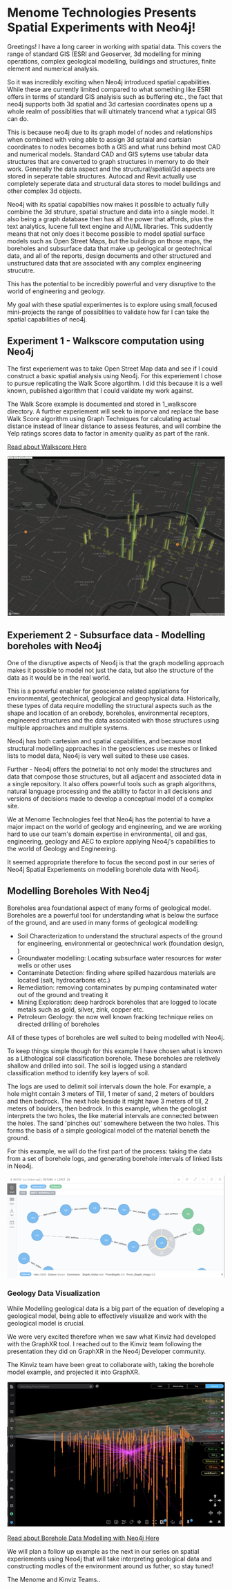 # Menome Technologies Presents Spatial Experiments with Neo4j!

Greetings! I have a long career in working with spatial data. This covers the range of standard GIS (ESRI and Geoserver, 3d modelling for mining operations, complex geological modelling, buildings and structures, finite element and numerical analysis. 

So it was incredibly exciting when Neo4j introduced spatial capabilities. While these are currently limited compared to what something like ESRI offers in terms of standard GIS analyisis such as buffering etc., the fact that neo4j supports both 3d spatial and 3d cartesian coordinates opens up a whole realm of possiblities that will ultimately trancend what a typical GIS can do.

This is because neo4j due to its graph model of nodes and relationships when combined with veing able to assign 3d sptaial and cartsian coordinates to nodes becomes both a GIS and what runs behind most CAD and numerical models. Standard CAD and GIS sytems use tabular data structures that are converted to graph structures in memory to do their work. Generally the data aspect and the structural/spatial/3d aspects are stored in seperate table structures. Autocad and Revit actually use completely seperate data and structural data stores to model buildings and other complex 3d objects.

Neo4j with its spatial capabilties now makes it possible to actually fully combine the 3d struture, spatial structure and data into a single model. It also being a graph database then has all the power that affords, plus the text analytics, lucene full text engine and AI/ML libraries. This suddently means that not only does it become possible to model spatial surface models such as Open Street Maps, but the buildings on those maps, the boreholes and subsurface data that make up geological or geotechnical data, and all of the reports, design documents and other structured and unstructured data that are associated with any complex engineering strucutre.

This has the potential to be incredibly powerful and very disruptive to the world of engineering and geology. 

My goal with these spatial experimentes is to explore using small,focused mini-projects the range of possiblities to validate how far I can take the spatial capabilities of neo4j.

## Experiment 1 - Walkscore computation using Neo4j

The first experiement was to take Open Street Map data and see if I could construct a basic spatial analysis using Neo4j. For this experiement I chose to pursue replicating the Walk Score algortihm. I did this because it is a well known, published algorithm that I could validate my work against. 

The Walk Score example is documented and stored in 1_walkscore directory. A further experiement will seek to imporve and replace the base Walk Score algorithm using Graph Techniques for calculating actual distance instead of linear distance to assess features, and will combine the Yelp ratings scores data to factor in amenity quality as part of the rank. 

[Read about Walkscore Here](./1_walkscore/readme.md)

![Deck GL Visualization of Amenities](./1_walkscore/deck.png)

## Experiement 2 - Subsurface data - Modelling boreholes with Neo4j

One of the disruptive aspects of Neo4j is that the graph modelling approach makes it possible to model not just the data, but also the structure of the data as it would be in the real world. 

This is a powerful enabler for geoscience related appliations for environmental, geotechnical, geological and geophysical data. Historically, these types of data require modelling the structural aspects such as the shape and location of an orebody, boreholes, environmental receptors, engineered structures and the data associated with those structures using multiple approaches and multiple systems. 

Neo4j has both cartesian and spatial capabilities, and because most structural modelling approaches in the geosciences use meshes or linked lists to model data, Neo4j is very well suited to these use cases. 

Further - Neo4j offers the potnetial to not only model the structures and data that compose those structures, but all adjacent and associated data in a single repository. It also offers powerful tools such as graph algorithms, natural language processing and the ability to factor in all decisions and versions of decisions made to develop a conceptual model of a complex site. 

We at Menome Technologies feel that Neo4j has the potential to have a major impact on the world of geology and engineering, and we are working hard to use our team's domain expertise in environmental, oil and gas, engineering, geology and AEC to explore applying Neo4j's capabilities to the world of Geology and Engineering. 

It seemed appropriate therefore to focus the second post in our series of Neo4j Spatial Experiements on modelling borehole data with Neo4j. 

## Modelling Boreholes With Neo4j

Boreholes area foundational aspect of many forms of geological model. Boreholes are a powerful tool for understanding what is below the surface of the ground, and are used in many forms of geological modelling:

- Soil Characterization to understand the structural aspects of the ground for engineering, environmental or geotechnical work (foundation design, )
- Groundwater modelling: Locating subsurface water resources for water wells or other uses
- Contaminate Detection: finding where spilled hazardous materials are located (salt, hydrocarbons etc.)
- Remediation: removing contaminates by pumping contaminated water out of the ground and treating it
- Mining Exploration: deep hardrock boreholes that are logged to locate metals such as gold, silver, zink, copper etc.
- Petroleum Geology: the now well known fracking technique relies on directed drilling of boreholes

All of these types of boreholes are well suited to being modelled with Neo4j. 

To keep things simple though for this example I have chosen what is known as a Lithological soil classification borehole. These boreholes are reletively shallow and drilled into soil. The soil is logged using a standard classification method to identify key layers of soil. 

The logs are used to delimit soil intervals down the hole. For example, a hole might contain 3 meters of Till, 1 meter of sand, 2 meters of boulders and then bedrock. The next hole beside it might have 3 meters of till, 2 meters of boulders, then bedrock. In this example, when the geologist interprets the two holes, the like material intervals are connected between the holes. The sand 'pinches out' somewhere between the two holes. This forms the basis of a simple geological model of the material beneth the ground. 

For this example, we will do the first part of the process: taking the data from a set of borehole logs, and generating borehole intervals of linked lists in Neo4j. 

![Boreholes as linked lists in Neo4j](./2_boreholes/images/borehole_graph.png)

### Geology Data Visualization

While Modelling geological data is a big part of the equation of developing a geological model, being able to effectively visualize and work with the geological model is crucial.

We were very excited therefore when we saw what Kinviz had developed with the GraphXR tool. I reached out to the Kinviz team following the presentation they did on GraphXR in the Neo4j Developer community. 

The Kinviz team have been great to collaborate with, taking the borehole model example, and projected it into GraphXR. 

![GraphXR 3D Borehole Visualization](./2_boreholes/images/GraphXR_3d_boreholes.png)

[Read about Borehole Data Modelling with Neo4j Here](./2_boreholes/readme.md)

We will plan a follow up example as the next in our series on spatial experiements using Neo4j that will take interpreting geological data and constructing modles of the environment around us futher, so stay tuned!

The Menome and Kinviz Teams.. 
